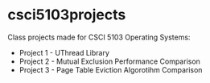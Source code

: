 # csci5103projects

Class projects made for CSCI 5103 Operating Systems:

- Project 1 - UThread Library
- Project 2 - Mutual Exclusion Performance Comparison
- Project 3 - Page Table Eviction Algorotihm Comparison

